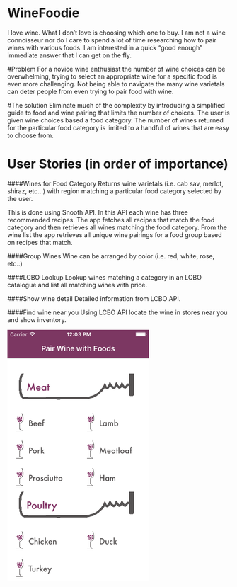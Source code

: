 # WineFoodie

I love wine. What I don’t love is choosing which one to buy. I am not a wine connoisseur nor do I care to spend a lot of time researching how to pair wines with various foods. I am interested in a quick “good enough” immediate answer that I can get on the fly. 

#Problem
For a novice wine enthusiast the number of wine choices can be overwhelming, trying to select an appropriate wine for a specific food is even more challenging. Not being able to navigate the many wine varietals can deter people from even trying to pair food with wine.

#The solution
Eliminate much of the complexity by introducing a simplified guide to food and wine pairing that limits the number of choices. The user is given wine choices based a food category. The number of wines returned for the particular food category is limited to a handful of wines that are easy to choose from. 

# User Stories (in order of importance)

####Wines for Food Category
Returns wine varietals (i.e. cab sav, merlot, shiraz, etc…) with region matching a particular food category selected by the user. 

This is done using Snooth API. In this API each wine has three recommended recipes. The app fetches all recipes that match the food category and then retrieves all wines matching the food category. From the wine list the app retrieves all unique wine pairings for a food group based on recipes that match. 

####Group Wines
Wine can be arranged by color (i.e. red, white, rose, etc..)

####LCBO Lookup
Lookup wines matching a category in an LCBO catalogue and list all matching wines with price.

####Show wine detail
Detailed information from LCBO API.

####Find wine near you
Using LCBO API locate the wine in stores near you and show inventory.

![alt tag](https://github.com/mcivilis/WineFoodie/blob/master/Screenshots/screen_shot1.png)
